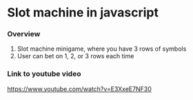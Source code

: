 # Slot machine in javascript

### Overview
1. Slot machine minigame, where you have 3 rows of symbols
1. User can bet on 1, 2, or 3 rows each time

### Link to youtube video
https://www.youtube.com/watch?v=E3XxeE7NF30